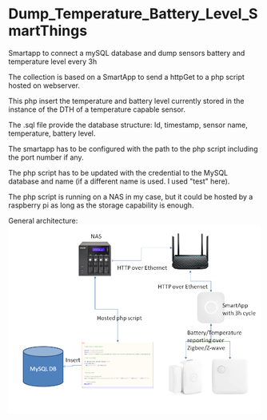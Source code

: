 # Dump_Temperature_Battery_Level_SmartThings
Smartapp to connect a mySQL database and dump sensors battery and temperature level every 3h
<p>
The collection is based on a SmartApp to send a httpGet to a php script hosted on webserver.
<p>This php insert the temperature and battery level currently stored in the instance of the DTH of a temperature capable sensor.
<p>The .sql file provide the database structure: Id, timestamp, sensor name, temperature, battery level.
<p>The smartapp has to be configured with the path to the php script including the port number if any.
<p>The php script has to be updated with the credential to the MySQL database and name (if a different name is used. I used "test" here).
<p>  
The php script is running on a NAS in my case, but it could be hosted by a raspberry pi as long as the storage capability is enough.
<p>
General architecture:
<img src=https://github.com/philippeportesppo/Dump_Temperature_Battery_Level_SmartThings/blob/master/DumpMySQLSensors.png >
